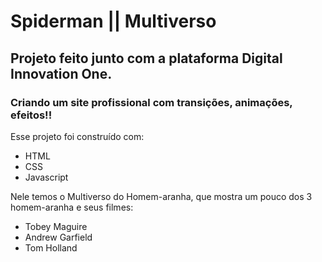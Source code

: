 # Spiderman || Multiverso

## Projeto feito junto com a plataforma Digital Innovation One.

### Criando um site profissional com transições, animações, efeitos!!

Esse projeto foi construído com:

- HTML
- CSS
- Javascript

Nele temos o Multiverso do Homem-aranha, que mostra um pouco dos 3 homem-aranha e seus filmes:

- Tobey Maguire
- Andrew Garfield
- Tom Holland
